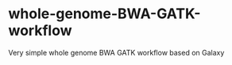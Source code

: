 whole-genome-BWA-GATK-workflow
==============================

Very simple whole genome BWA GATK workflow based on Galaxy
